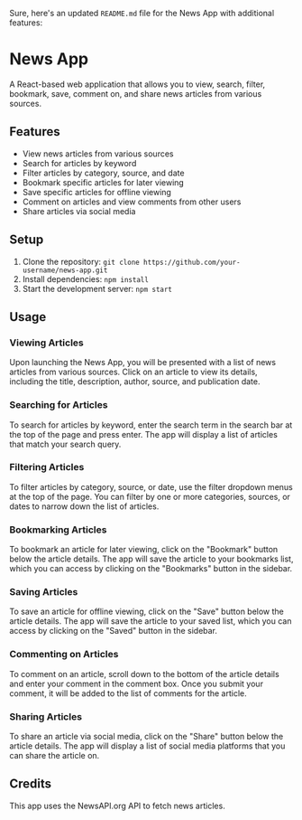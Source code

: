 Sure, here's an updated `README.md` file for the News App with additional features:

# News App

A React-based web application that allows you to view, search, filter, bookmark, save, comment on, and share news articles from various sources.

## Features

- View news articles from various sources
- Search for articles by keyword
- Filter articles by category, source, and date
- Bookmark specific articles for later viewing
- Save specific articles for offline viewing
- Comment on articles and view comments from other users
- Share articles via social media

## Setup

1. Clone the repository: `git clone https://github.com/your-username/news-app.git`
2. Install dependencies: `npm install`
3. Start the development server: `npm start`

## Usage

### Viewing Articles

Upon launching the News App, you will be presented with a list of news articles from various sources. Click on an article to view its details, including the title, description, author, source, and publication date.

### Searching for Articles

To search for articles by keyword, enter the search term in the search bar at the top of the page and press enter. The app will display a list of articles that match your search query.

### Filtering Articles

To filter articles by category, source, or date, use the filter dropdown menus at the top of the page. You can filter by one or more categories, sources, or dates to narrow down the list of articles.

### Bookmarking Articles

To bookmark an article for later viewing, click on the "Bookmark" button below the article details. The app will save the article to your bookmarks list, which you can access by clicking on the "Bookmarks" button in the sidebar.

### Saving Articles

To save an article for offline viewing, click on the "Save" button below the article details. The app will save the article to your saved list, which you can access by clicking on the "Saved" button in the sidebar.

### Commenting on Articles

To comment on an article, scroll down to the bottom of the article details and enter your comment in the comment box. Once you submit your comment, it will be added to the list of comments for the article.

### Sharing Articles

To share an article via social media, click on the "Share" button below the article details. The app will display a list of social media platforms that you can share the article on.

## Credits

This app uses the NewsAPI.org API to fetch news articles.
